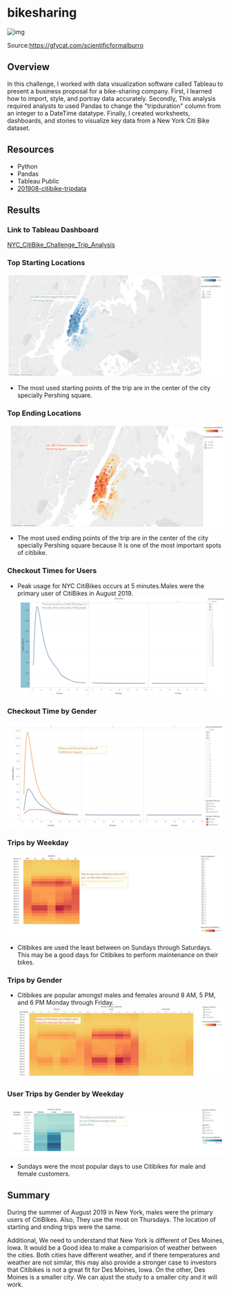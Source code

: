 # bikesharing

![img](https://github.com/Edgarhv/bikesharing/blob/cd71ab9199f29101d35247e22f3c5521309aabf1/ScientificFormalBurro-mobile.gif)

Source:https://gfycat.com/scientificformalburro

## Overview
In this challenge, I worked with data visualization software called Tableau to present a business proposal for a bike-sharing company. First, I learned how to import, style, and portray data accurately. Secondly, This analysis required analysts to used Pandas to change the "tripduration" column from an integer to a DateTime datatype. Finally, I created worksheets, dashboards, and stories to visualize key data from a New York Citi Bike dataset.


## Resources
- Python 
- Pandas
- Tableau Public
- [201908-citibike-tripdata](https://s3.amazonaws.com/tripdata/index.html)



## Results

### Link to Tableau Dashboard
[NYC_CitiBike_Challenge_Trip_Analysis](https://public.tableau.com/views/NYCCitibikeChallenge_16328761915300/NYCCitibikeChallenge?:language=es-ES&publish=yes&:display_count=n&:origin=viz_share_link)

### Top Starting Locations
![img](https://github.com/Edgarhv/bikesharing/blob/66af1742ad77b97aa225471a3e41f2206529f93c/Images/Top%20%20Starting%20Location.jpg)

- The most used starting points of the trip are in the center of the city specially Pershing square.

### Top Ending Locations
![img](https://github.com/Edgarhv/bikesharing/blob/56fb262de849a3ca13bea7a8437aaccbf2963c09/Images/Top%20Ending%20Locations.jpg)

- The most used ending points of the trip are in the center of the city specially Pershing square because It is one of the most important spots of citibike.
### Checkout Times for Users

- Peak usage for NYC CitiBikes occurs at 5 minutes.Males were the primary user of CitiBikes in August 2019. 
![img](https://github.com/Edgarhv/bikesharing/blob/4d5b3c9e77a3e906a9c52809f1a98b7cd2409046/Images/Checkout%20Times%20for%20Users%20in%20August%202019.jpg)

### Checkout Time by Gender
![img](https://github.com/Edgarhv/bikesharing/blob/b7529c799611e2993ccd53467f9960b897f9b484/Images/Checkout%20Times%20by%20Gender%20in%20August%202019.jpg)

### Trips by Weekday
![img](https://github.com/Edgarhv/bikesharing/blob/875c5fbc4b0b1a0dbab1728ce89f0557ba5a71e4/Images/Trips%20by%20Weekday%20in%20August%202019.jpg)
- Citibikes are used the least between on Sundays through Saturdays. This may be a good days for Citibikes to perform maintenance on their bikes.
### Trips by Gender
- Citibikes are popular amongst males and females around 8 AM, 5 PM, and 6 PM Monday through Friday.
![img](https://github.com/Edgarhv/bikesharing/blob/cce3b44317a50ce5b0d4370332e4713cf1e08ea2/Images/Trips%20by%20Gender%20(Weekday%20per%20Hour)%20in%20August%202019.jpg)
### User Trips by Gender by Weekday
![img](https://github.com/Edgarhv/bikesharing/blob/391a7588d34b9dca3caf934a87fc18bfb82a0901/Images/User%20Trips%20by%20Gender%20by%20Weekday%20in%20August%202019.jpg)
- Sundays were the most popular days to use Citibikes for male and female customers.
## Summary

During the summer of August 2019 in New York, males were the primary users of CitiBikes. Also, They use the most on Thursdays. The location of starting and ending trips were the same.

Additional, We need to understand that New York is different of Des Moines, Iowa. It would be a Good idea to make a comparision of weather between the cities. Both cities have different weather, and if there temperatures and weather are not similar, this may also provide a stronger case to investors that Citibikes is not a great fit for Des Moines, Iowa. On the other, Des Moines is a smaller city. We can ajust the study to a smaller city and it will work.
